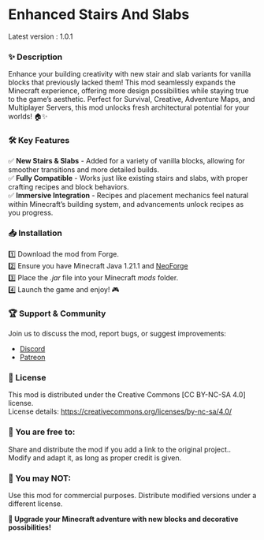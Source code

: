 # Enhanced Stairs And Slabs

Latest version : 1.0.1
  
### ✨ Description   
Enhance your building creativity with new stair and slab variants for vanilla blocks that previously lacked them! This mod seamlessly expands the Minecraft experience, offering more design possibilities while staying true to the game’s aesthetic. Perfect for Survival, Creative, Adventure Maps, and Multiplayer Servers, this mod unlocks fresh architectural potential for your worlds! 🏠✨
  
### 🛠 Key Features
✅ **New Stairs & Slabs** - Added for a variety of vanilla blocks, allowing for smoother transitions and more detailed builds.  
✅ **Fully Compatible** - Works just like existing stairs and slabs, with proper crafting recipes and block behaviors.  
✅ **Immersive Integration** - Recipes and placement mechanics feel natural within Minecraft’s building system, and advancements unlock recipes as you progress.   
  
### 📥 Installation 
1️⃣ Download the mod from Forge.  
2️⃣ Ensure you have Minecraft Java 1.21.1 and [NeoForge](https://neoforged.net)  
3️⃣ Place the _.jar_ file into your Minecraft _mods_ folder.  
4️⃣ Launch the game and enjoy! 🎮  

    
### 🏆 Support & Community
Join us to discuss the mod, report bugs, or suggest improvements:  
- [Discord](https://discord.gg/dyPhP8zSvN)  
- [Patreon](https://www.patreon.com/c/GravityBoxGames)  

### 📜 License  
This mod is distributed under the Creative Commons [CC BY-NC-SA 4.0] license.  
License details: https://creativecommons.org/licenses/by-nc-sa/4.0/  

### 📌 You are free to:
Share and distribute the mod if you add a link to the original project..  
Modify and adapt it, as long as proper credit is given.  
  
### 🚫 You may NOT:
Use this mod for commercial purposes.
Distribute modified versions under a different license.

**🚀 Upgrade your Minecraft adventure with new blocks and decorative possibilities!**
